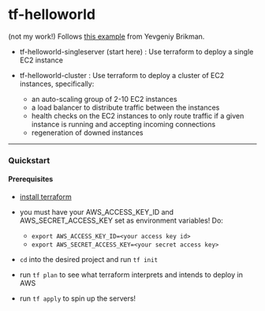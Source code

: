 # tf-helloworld

(not my work!) Follows [this example](https://blog.gruntwork.io/an-introduction-to-terraform-f17df9c6d180) from Yevgeniy Brikman.

- tf-helloworld-singleserver (start here) : Use terraform to deploy a single EC2 instance

- tf-helloworld-cluster : Use terraform to deploy a cluster of EC2 instances, specifically:
  - an auto-scaling group of 2-10 EC2 instances
  - a load balancer to distribute traffic between the instances
  - health checks on the EC2 instances to only route traffic if a given instance is running and accepting incoming connections
  - regeneration of downed instances

--- 

### Quickstart

#### Prerequisites
- [install terraform](https://www.terraform.io/intro/getting-started/install.html)

- you must have your AWS_ACCESS_KEY_ID and AWS_SECRET_ACCESS_KEY set as environment variables! Do:
  - `export AWS_ACCESS_KEY_ID=<your access key id>`
  - `export AWS_SECRET_ACCESS_KEY=<your secret access key>`
- `cd` into the desired project and run `tf init`
- run `tf plan` to see what terraform interprets and intends to deploy in AWS
- run `tf apply` to spin up the servers!
